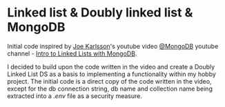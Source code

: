 # Linked list & Doubly linked list & MongoDB

Initial code inspired by [Joe Karlsson](https://twitter.com/JoeKarlsson1)'s youtube video [@MongoDB](https://www.youtube.com/channel/UCK_m2976Yvbx-TyDLw7n1WA) youtube channel - [Intro to Linked Lists with MongoDB](https://www.youtube.com/watch?v=JCMx5SkhNVE).

I decided to build upon the code written in the video and create a Doubly Linked List DS as a basis to implementing a functionality within my hobby project.
The initial code is a direct copy of the code written in the video, except for the db connection string, db name and collection name being extracted into a *.env* file as a security measure.